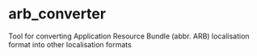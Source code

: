 # arb_converter
Tool for converting Application Resource Bundle (abbr. ARB) localisation format into other localisation formats

